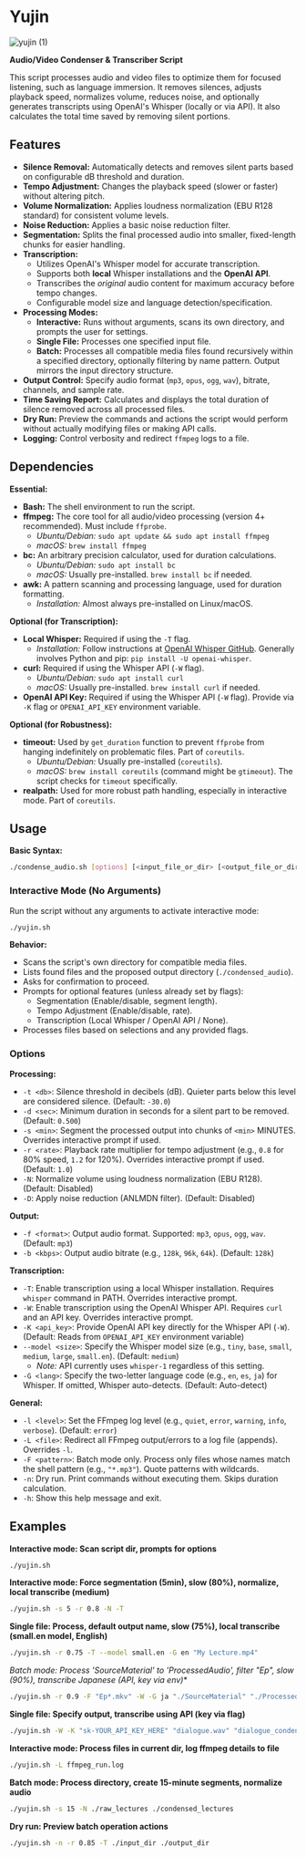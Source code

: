 # Yujin
![yujin (1)](https://github.com/user-attachments/assets/d7377bc7-f32e-45c7-ab96-22604635a75d)


**Audio/Video Condenser & Transcriber Script**

This script processes audio and video files to optimize them for focused listening, such as language immersion. It removes silences, adjusts playback speed, normalizes volume, reduces noise, and optionally generates transcripts using OpenAI's Whisper (locally or via API). It also calculates the total time saved by removing silent portions.

## Features

*   **Silence Removal:** Automatically detects and removes silent parts based on configurable dB threshold and duration.
*   **Tempo Adjustment:** Changes the playback speed (slower or faster) without altering pitch.
*   **Volume Normalization:** Applies loudness normalization (EBU R128 standard) for consistent volume levels.
*   **Noise Reduction:** Applies a basic noise reduction filter.
*   **Segmentation:** Splits the final processed audio into smaller, fixed-length chunks for easier handling.
*   **Transcription:**
    *   Utilizes OpenAI's Whisper model for accurate transcription.
    *   Supports both **local** Whisper installations and the **OpenAI API**.
    *   Transcribes the *original* audio content for maximum accuracy before tempo changes.
    *   Configurable model size and language detection/specification.
*   **Processing Modes:**
    *   **Interactive:** Runs without arguments, scans its own directory, and prompts the user for settings.
    *   **Single File:** Processes one specified input file.
    *   **Batch:** Processes all compatible media files found recursively within a specified directory, optionally filtering by name pattern. Output mirrors the input directory structure.
*   **Output Control:** Specify audio format (`mp3`, `opus`, `ogg`, `wav`), bitrate, channels, and sample rate.
*   **Time Saving Report:** Calculates and displays the total duration of silence removed across all processed files.
*   **Dry Run:** Preview the commands and actions the script would perform without actually modifying files or making API calls.
*   **Logging:** Control verbosity and redirect `ffmpeg` logs to a file.

## Dependencies

**Essential:**

*   **Bash:** The shell environment to run the script.
*   **ffmpeg:** The core tool for all audio/video processing (version 4+ recommended). Must include `ffprobe`.
    *   *Ubuntu/Debian:* `sudo apt update && sudo apt install ffmpeg`
    *   *macOS:* `brew install ffmpeg`
*   **bc:** An arbitrary precision calculator, used for duration calculations.
    *   *Ubuntu/Debian:* `sudo apt install bc`
    *   *macOS:* Usually pre-installed. `brew install bc` if needed.
*   **awk:** A pattern scanning and processing language, used for duration formatting.
    *   *Installation:* Almost always pre-installed on Linux/macOS.

**Optional (for Transcription):**

*   **Local Whisper:** Required if using the `-T` flag.
    *   *Installation:* Follow instructions at [OpenAI Whisper GitHub](https://github.com/openai/whisper#setup). Generally involves Python and pip: `pip install -U openai-whisper`.
*   **curl:** Required if using the Whisper API (`-W` flag).
    *   *Ubuntu/Debian:* `sudo apt install curl`
    *   *macOS:* Usually pre-installed. `brew install curl` if needed.
*   **OpenAI API Key:** Required if using the Whisper API (`-W` flag). Provide via `-K` flag or `OPENAI_API_KEY` environment variable.

**Optional (for Robustness):**

*   **timeout:** Used by `get_duration` function to prevent `ffprobe` from hanging indefinitely on problematic files. Part of `coreutils`.
    *   *Ubuntu/Debian:* Usually pre-installed (`coreutils`).
    *   *macOS:* `brew install coreutils` (command might be `gtimeout`). The script checks for `timeout` specifically.
*   **realpath:** Used for more robust path handling, especially in interactive mode. Part of `coreutils`.

## Usage

**Basic Syntax:**

```bash
./condense_audio.sh [options] [<input_file_or_dir> [<output_file_or_dir>]]
```

### Interactive Mode (No Arguments)

Run the script without any arguments to activate interactive mode:

```bash
./yujin.sh
```

**Behavior:**

*   Scans the script's own directory for compatible media files.
*   Lists found files and the proposed output directory (`./condensed_audio`).
*   Asks for confirmation to proceed.
*   Prompts for optional features (unless already set by flags):
    *   Segmentation (Enable/disable, segment length).
    *   Tempo Adjustment (Enable/disable, rate).
    *   Transcription (Local Whisper / OpenAI API / None).
*   Processes files based on selections and any provided flags.

### Options

**Processing:**

*   `-t <db>`: Silence threshold in decibels (dB). Quieter parts below this level are considered silence. (Default: `-30.0`)
*   `-d <sec>`: Minimum duration in seconds for a silent part to be removed. (Default: `0.500`)
*   `-s <min>`: Segment the processed output into chunks of `<min>` MINUTES. Overrides interactive prompt if used.
*   `-r <rate>`: Playback rate multiplier for tempo adjustment (e.g., `0.8` for 80% speed, `1.2` for 120%). Overrides interactive prompt if used. (Default: `1.0`)
*   `-N`: Normalize volume using loudness normalization (EBU R128). (Default: Disabled)
*   `-D`: Apply noise reduction (ANLMDN filter). (Default: Disabled)

**Output:**

*   `-f <format>`: Output audio format. Supported: `mp3`, `opus`, `ogg`, `wav`. (Default: `mp3`)
*   `-b <kbps>`: Output audio bitrate (e.g., `128k`, `96k`, `64k`). (Default: `128k`)

**Transcription:**

*   `-T`: Enable transcription using a local Whisper installation. Requires `whisper` command in PATH. Overrides interactive prompt.
*   `-W`: Enable transcription using the OpenAI Whisper API. Requires `curl` and an API key. Overrides interactive prompt.
*   `-K <api_key>`: Provide OpenAI API key directly for the Whisper API (`-W`). (Default: Reads from `OPENAI_API_KEY` environment variable)
*   `--model <size>`: Specify the Whisper model size (e.g., `tiny`, `base`, `small`, `medium`, `large`, `small.en`). (Default: `medium`)
    *   *Note:* API currently uses `whisper-1` regardless of this setting.
*   `-G <lang>`: Specify the two-letter language code (e.g., `en`, `es`, `ja`) for Whisper. If omitted, Whisper auto-detects. (Default: Auto-detect)

**General:**

*   `-l <level>`: Set the FFmpeg log level (e.g., `quiet`, `error`, `warning`, `info`, `verbose`). (Default: `error`)
*   `-L <file>`: Redirect all FFmpeg output/errors to a log file (appends). Overrides `-l`.
*   `-F <pattern>`: Batch mode only. Process only files whose names match the shell pattern (e.g., `"*.mp3"`). Quote patterns with wildcards.
*   `-n`: Dry run. Print commands without executing them. Skips duration calculation.
*   `-h`: Show this help message and exit.

## Examples

**Interactive mode: Scan script dir, prompts for options**
```bash
./yujin.sh
```

**Interactive mode: Force segmentation (5min), slow (80%), normalize, local transcribe (medium)**
```bash
./yujin.sh -s 5 -r 0.8 -N -T
```

**Single file: Process, default output name, slow (75%), local transcribe (small.en model, English)**
```bash
./yujin.sh -r 0.75 -T --model small.en -G en "My Lecture.mp4"
```

**Batch mode: Process 'SourceMaterial' to 'ProcessedAudio', filter "Ep*", slow (90%), transcribe Japanese (API, key via env)**
```bash
./yujin.sh -r 0.9 -F "Ep*.mkv" -W -G ja "./SourceMaterial" "./ProcessedAudio"
```

**Single file: Specify output, transcribe using API (key via flag)**
```bash
./yujin.sh -W -K "sk-YOUR_API_KEY_HERE" "dialogue.wav" "dialogue_condensed.mp3"
```

**Interactive mode: Process files in current dir, log ffmpeg details to file**
```bash
./yujin.sh -L ffmpeg_run.log
```

**Batch mode: Process directory, create 15-minute segments, normalize audio**
```bash
./yujin.sh -s 15 -N ./raw_lectures ./condensed_lectures
```

**Dry run: Preview batch operation actions**
```bash
./yujin.sh -n -r 0.85 -T ./input_dir ./output_dir
```
